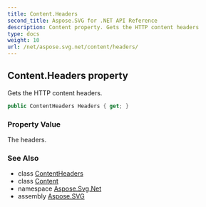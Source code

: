 ```yaml
---
title: Content.Headers
second_title: Aspose.SVG for .NET API Reference
description: Content property. Gets the HTTP content headers
type: docs
weight: 10
url: /net/aspose.svg.net/content/headers/
---
```

## Content.Headers property

Gets the HTTP content headers.

```csharp
public ContentHeaders Headers { get; }
```

### Property Value

The headers.

### See Also

* class [ContentHeaders](../../contentheaders/)
* class [Content](../)
* namespace [Aspose.Svg.Net](../../../aspose.svg.net/)
* assembly [Aspose.SVG](../../../)
